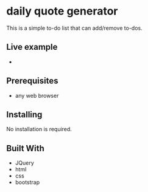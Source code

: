 # daily quote generator

This is a simple to-do list that can add/remove to-dos.

## Live example

* 

## Prerequisites

* any web browser

## Installing

No installation is required.

## Built With

* JQuery
* html
* css
* bootstrap

